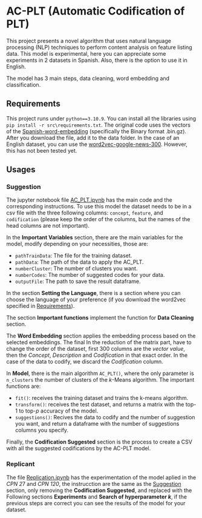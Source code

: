 # AC-PLT (Automatic Codification of PLT)

This project presents a novel algorithm that uses natural language processing (NLP) techniques to perform content analysis on feature listing data. This model is experimental, here you can appreciate some experiments in 2 datasets in Spanish. Also, there is the option to use it in English.

The model has 3 main steps, data cleaning, word embedding and classification.


## Requirements

This project runs under `python==3.10.9`. You can install all the libraries using `pip install -r src\requirements.txt`. The original code uses the vectors of the [Spanish-word-embedding](https://github.com/dccuchile/spanish-word-embeddings#word2vec-embeddings-from-sbwc) (specifically the Binary format .bin.gz). After you download the file, add it to the data folder. In the case of an English dataset, you can use the [word2vec-google-news-300](https://huggingface.co/fse/word2vec-google-news-300/tree/main). However, this has not been tested yet.

## Usages

### Suggestion 
The jupyter notebook file [AC_PLT.ipynb](/src/AC_PLT.ipynb) has the main code and the corresponding instructions. To use this model the dataset needs to be in a csv file with the three following columns: `concept`, `feature`, and `codification` (please keep the order of the columns, but the names of the head columns are not important). 

In the **Important Variables** section, there are the main variables for the model, modify depending on your necessities, those are:
- `pathTrainData`: The file for the training dataset.
- `pathData`: The path of the data to apply the AC_PLT.
- `numberCluster`: The number of clusters you want.
- `numberCodes`: The number of suggested codes for your data.
- `outputFile`: The path to save the result dataframe.


In the section **Setting the Language**, there is a section where you can choose the language of your preference (if you download the word2vec specified in [Requirements](##Requirements)).

The section **Important functions** implement the function for **Data Cleaning** section. 

The **Word Embedding** section applies the embedding process based on the selected embeddings. The final In the reduction of the matrix part, have to change the order of the dataset, first 300 columns are the *vector value*, then the *Concept*, *Description* and *Codification* in that exact order. In the case of the data to codify, we discard the *Codification* column.


In **Model**, there is the main algorithm ``AC_PLT()``, where the only parameter is `n_clusters` the number of clusters of the *k*-Means algorithm. The important functions are:
- ``fit()``: receives the training dataset and trains the k-means algorithm.
- ``transform()``: receives the test dataset, and returns a matrix with the top-1 to top-*p* accuracy of the model.
- ``suggestions()``: Recives the data to codify and the number of suggestion you want, and return a dataframe with the number of suggestions columns you specify.

Finally, the **Codification Suggested** section is the process to create a CSV with all the suggested codifications by the AC-PLT model.

### Replicant

The file [Replication.ipynb](/src/Replication.ipynb) has the experimentation of the model aplied in the *CPN 2*7 and *CPN 120*, the instrucction are the same as the [Suggestion](#suggestion) section, only removing the **Codification Suggested**, and replaced with the Following sections **Experiments** and **Search of hyperparameter *k***, if the previous steps are correct you can see the results of the model for your dataset.

